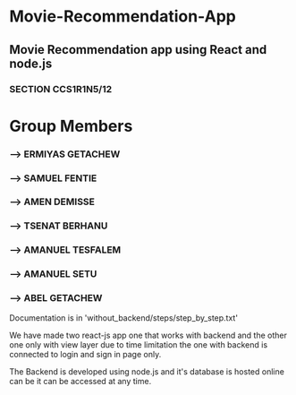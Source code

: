# Movie-Recommendation-App
## Movie Recommendation app using React and node.js


### SECTION CCS1R1N5/12


# Group Members

### --> ERMIYAS GETACHEW
### --> SAMUEL FENTIE 
### --> AMEN DEMISSE
### --> TSENAT BERHANU 
### --> AMANUEL TESFALEM 
### --> AMANUEL SETU 
### --> ABEL GETACHEW

Documentation is in 'without_backend/steps/step_by_step.txt'

We have made two react-js app one that works with backend and the other one only with view layer due to time limitation the one with backend is connected to login and sign in page only.

The Backend is developed using node.js and it's database is hosted online can be it can be accessed at any time. 


